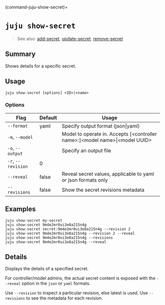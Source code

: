 (command-juju-show-secret)=
# `juju show-secret`
> See also: [add-secret](#add-secret), [update-secret](#update-secret), [remove-secret](#remove-secret)

## Summary
Shows details for a specific secret.

## Usage
```juju show-secret [options] <ID>|<name>```

### Options
| Flag | Default | Usage |
| --- | --- | --- |
| `--format` | yaml | Specify output format (json&#x7c;yaml) |
| `-m`, `--model` |  | Model to operate in. Accepts [&lt;controller name&gt;:]&lt;model name&gt;&#x7c;&lt;model UUID&gt; |
| `-o`, `--output` |  | Specify an output file |
| `-r`, `--revision` | 0 |  |
| `--reveal` | false | Reveal secret values, applicable to yaml or json formats only |
| `--revisions` | false | Show the secret revisions metadata |

## Examples

    juju show-secret my-secret
    juju show-secret 9m4e2mr0ui3e8a215n4g
    juju show-secret secret:9m4e2mr0ui3e8a215n4g --revision 2
    juju show-secret 9m4e2mr0ui3e8a215n4g --revision 2 --reveal
    juju show-secret 9m4e2mr0ui3e8a215n4g --revisions
    juju show-secret 9m4e2mr0ui3e8a215n4g --reveal


## Details

Displays the details of a specified secret.

For controller/model admins, the actual secret content is exposed
with the `--reveal` option in the `json` or `yaml` formats.

Use `--revision` to inspect a particular revision, else latest is used.
Use `--revisions` to see the metadata for each revision.